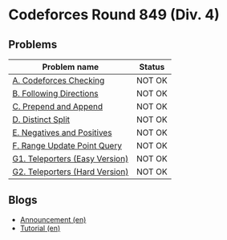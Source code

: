# Codeforces Round 849 (Div. 4)

## Problems

|Problem name|Status|
|------------|---------|
| [A. Codeforces Checking](problems/A._Codeforces_Checking.md)|NOT OK|
| [B. Following Directions](problems/B._Following_Directions.md)|NOT OK|
| [C. Prepend and Append](problems/C._Prepend_and_Append.md)|NOT OK|
| [D. Distinct Split](problems/D._Distinct_Split.md)|NOT OK|
| [E. Negatives and Positives](problems/E._Negatives_and_Positives.md)|NOT OK|
| [F. Range Update Point Query](problems/F._Range_Update_Point_Query.md)|NOT OK|
| [G1. Teleporters (Easy Version)](problems/G1._Teleporters_(Easy_Version).md)|NOT OK|
| [G2. Teleporters (Hard Version)](problems/G2._Teleporters_(Hard_Version).md)|NOT OK|
## Blogs

- [Announcement (en)](blogs/Announcement_(en).md)
- [Tutorial (en)](blogs/Tutorial_(en).md)
